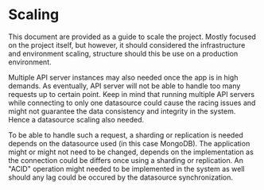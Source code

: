 # Scaling

This document are provided as a guide to scale the project. Mostly focused on
the project itself, but however, it should considered the infrastructure and
environment scaling, structure should this be use on a production environment.

Multiple API server instances may also needed once the app is in high demands. As
eventually, API server will not be able to handle too many requests up to certain
point. Keep in mind that running multiple API servers while connecting to only
one datasource could cause the racing issues and might not guarantee the data
consistency and integrity in the system. Hence a datasource scaling also needed.

To be able to handle such a request, a sharding or replication is needed depends on
the datasource used (in this case MongoDB). The application might or might not need
to be changed, depends on the implementation as the connection could be differs once
using a sharding or replication. An "ACID" operation might needed to be implemented
in the system as well should any lag could be occured by the datasource synchronization.
